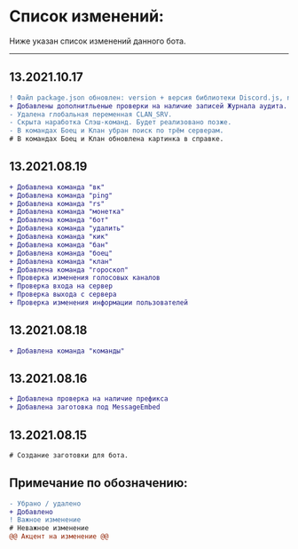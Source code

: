 # Список изменений:
Ниже указан список изменений данного бота.
***
## 13.2021.10.17
```diff
! Файл package.json обновлен: version + версия библиотеки Discord.js, node. Удалено express.
+ Добавлены дополнитльеные проверки на наличие записей Журнала аудита.
- Удалена глобальная переменная CLAN_SRV.
- Скрыта наработка Слэш-команд. Будет реализовано позже.
- В командах Боец и Клан убран поиск по трём серверам.
# В командах Боец и Клан обновлена картинка в справке.
```
## 13.2021.08.19
```diff
+ Добавлена команда "вк"
+ Добавлена команда "ping"
+ Добавлена команда "rs"
+ Добавлена команда "монетка"
+ Добавлена команда "бот"
+ Добавлена команда "удалить"
+ Добавлена команда "кик"
+ Добавлена команда "бан"
+ Добавлена команда "боец"
+ Добавлена команда "клан"
+ Добавлена команда "гороскоп"
+ Проверка изменения голосовых каналов
+ Проверка входа на сервер
+ Проверка выхода с сервера
+ Проверка изменения информации пользователей
```
## 13.2021.08.18
```diff
+ Добавлена команда "команды"
```
## 13.2021.08.16
```diff
+ Добавлена проверка на наличие префикса
+ Добавлена заготовка под MessageEmbed
```
## 13.2021.08.15
```diff
# Создание заготовки для бота.
```


## Примечание по обозначению:
```diff
- Убрано / удалено
+ Добавлено
! Важное изменение
# Неважное изменение
@@ Акцент на изменение @@
```
